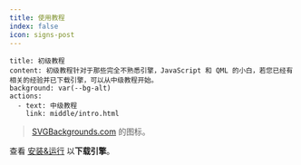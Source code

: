```yaml
---
title: 使用教程
index: false
icon: signs-post
---
```


```component VPBanner
title: 初级教程
content: 初级教程针对于那些完全不熟悉引擎，JavaScript 和 QML 的小白，若您已经有相关的经验并已下载引擎，可以从中级教程开始。
background: var(--bg-alt)
actions:
  - text: 中级教程
    link: middle/intro.html
```

> [SVGBackgrounds.com](https://www.svgbackgrounds.com/set/free-svg-backgrounds-and-patterns/) 的图标。

查看 [安装&运行](/start/beginner/install.md) 以**下载引擎**。

<Catalog />
